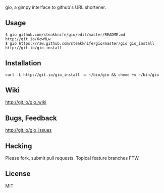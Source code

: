 gio, a gimpy interface to github's URL shortener.

Usage
-----

    $ gio github.com/steakknife/gio/edit/master/README.md
    http://git.io/6cwMLw
    $ gio https://raw.github.com/steakknife/gio/master/gio gio_install
    http://git.io/gio_install



Installation
------------

    curl -L http://git.io/gio_install -o ~/bin/gio && chmod +x ~/bin/gio


    
Wiki
----

http://git.io/gio_wiki



Bugs, Feedback
--------------

http://git.io/gio_issues



Hacking
-------

Please fork, submit pull requests.  Topical feature branches FTW.



License
-------
MIT 
